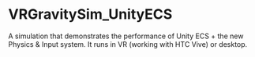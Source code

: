 # VRGravitySim_UnityECS
A simulation that demonstrates the performance of Unity ECS + the new Physics &amp; Input system. It runs in VR (working with HTC Vive) or desktop.
